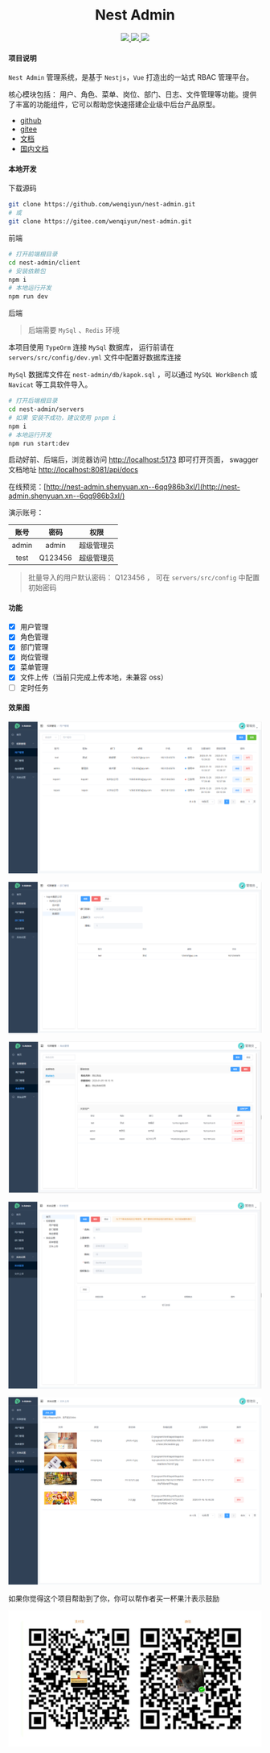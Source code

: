 <div align="center">
<br/>
<br/>
  <h1 algin="center">
    Nest Admin
  </h1>
</div>

<p align="center">
  <a href="#">
    <img src="https://img.shields.io/badge/Nest%20Admin-v2.0.0-green">
  </a>
  <a href="#">
    <img src="https://img.shields.io/badge/nestjs-v10.x-green.svg" >
  </a>
  <a href="#">
    <img src="https://img.shields.io/badge/vue-v3.x-green.svg">
  </a>
</p>

#### 项目说明

```Nest Admin``` 管理系统，是基于 ```Nestjs```，```Vue``` 打造出的一站式 RBAC 管理平台。

核心模块包括： 用户、角色、菜单、岗位、部门、日志、文件管理等功能。提供了丰富的功能组件，它可以帮助您快速搭建企业级中后台产品原型。

* [github](https://github.com/wenqiyun/nest-admin)
* [gitee](https://gitee.com/wenqiyun/nest-admin)
* [文档](https://wenqiyun.github.io/nest-admin)
* [国内文档](https://wenqiyun.gitee.io/nest-admin)

#### 本地开发

下载源码

```sh
git clone https://github.com/wenqiyun/nest-admin.git
# 或
git clone https://gitee.com/wenqiyun/nest-admin.git
```

前端

```sh
# 打开前端根目录
cd nest-admin/client
# 安装依赖包
npm i
# 本地运行开发
npm run dev
```

后端

> 后端需要 ```MySql``` 、```Redis``` 环境

本项目使用 ```TypeOrm``` 连接 ```MySql``` 数据库， 运行前请在 ```servers/src/config/dev.yml``` 文件中配置好数据库连接

```MySql``` 数据库文件在 ```nest-admin/db/kapok.sql``` ，可以通过 ```MySQL WorkBench``` 或 ```Navicat``` 等工具软件导入。

```sh
# 打开后端根目录
cd nest-admin/servers
# 如果 安装不成功，建议使用 pnpm i
npm i
# 本地运行开发
npm run start:dev
```

启动好前、后端后，浏览器访问 <http://localhost:5173> 即可打开页面， swagger 文档地址 <http://localhost:8081/api/docs>

在线预览：[http://nest-admin.shenyuan.xn--6qq986b3xl/](http://nest-admin.shenyuan.xn--6qq986b3xl/)

演示账号：

|   账号  |  密码   |    权限    |
| :-----: | :-----: | :--------: |
|  admin  |  admin  | 超级管理员 |
|  test   | Q123456 | 超级管理员 |

> 批量导入的用户默认密码： Q123456 ， 可在 ```servers/src/config``` 中配置 初始密码

#### 功能

* [X] 用户管理
* [X] 角色管理
* [X] 部门管理
* [X] 岗位管理
* [X] 菜单管理
* [X] 文件上传（当前只完成上传本地，未兼容 oss）
* [ ] 定时任务

#### 效果图

![image](./upload/user.png)

![image](./upload/dept.png)

![image](./upload/role.png)

![image](./upload/menu.png)

![image](./upload//oss.png)

如果你觉得这个项目帮助到了你，你可以帮作者买一杯果汁表示鼓励

![image](./upload/pay.jpg)
